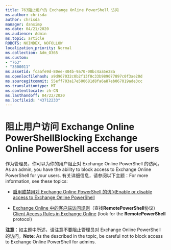 ```yaml
---
title: 763阻止用户的 Exchange Online PowerShell 访问
ms.author: chrisda
author: chrisda
manager: dansimp
ms.date: 04/21/2020
ms.audience: Admin
ms.topic: article
ROBOTS: NOINDEX, NOFOLLOW
localization_priority: Normal
ms.collection: Adm_O365
ms.custom:
- "763"
- "3500011"
ms.assetid: fcaafe9d-80ee-404b-9a70-00bc4aa5e28a
ms.openlocfilehash: a9d967032c0b2f13f8c33b989077897c0f3ae20d
ms.sourcegitcommit: 55eff703a17e500681d8fa6a87eb067019ade3cc
ms.translationtype: MT
ms.contentlocale: zh-CN
ms.lasthandoff: 04/22/2020
ms.locfileid: "43712233"
---
```

# <a name="blocking-exchange-online-powershell-access-for-users"></a><span data-ttu-id="a83d4-102">阻止用户访问 Exchange Online PowerShell</span><span class="sxs-lookup"><span data-stu-id="a83d4-102">Blocking Exchange Online PowerShell access for users</span></span>
<span data-ttu-id="a83d4-103">作为管理员，你可以为你的用户阻止对 Exchange Online PowerShell 的访问。</span><span class="sxs-lookup"><span data-stu-id="a83d4-103">As an admin, you have the ability to block access to Exchange Online PowerShell for your users.</span></span> <span data-ttu-id="a83d4-104">有关详细信息，请参阅以下主题：</span><span class="sxs-lookup"><span data-stu-id="a83d4-104">For more information, see these topics:</span></span>

- [<span data-ttu-id="a83d4-105">启用或禁用对 Exchange Online PowerShell 的访问</span><span class="sxs-lookup"><span data-stu-id="a83d4-105">Enable or disable access to Exchange Online PowerShell</span></span>](https://docs.microsoft.com/powershell/exchange/exchange-online/disable-access-to-exchange-online-powershell)

- <span data-ttu-id="a83d4-106">[Exchange Online 中的客户端访问规则](https://technet.microsoft.com/library/mt842508.aspx)（查找**RemotePowerShell**协议）</span><span class="sxs-lookup"><span data-stu-id="a83d4-106">[Client Access Rules in Exchange Online](https://technet.microsoft.com/library/mt842508.aspx) (look for the **RemotePowerShell** protocol)</span></span> 

<span data-ttu-id="a83d4-107">**注意**：如主题中所述，请注意不要阻止管理员对 Exchange Online PowerShell 的访问。</span><span class="sxs-lookup"><span data-stu-id="a83d4-107">**Note**: As the described in the topic, be careful not to block access to Exchange Online PowerShell for admins.</span></span>
